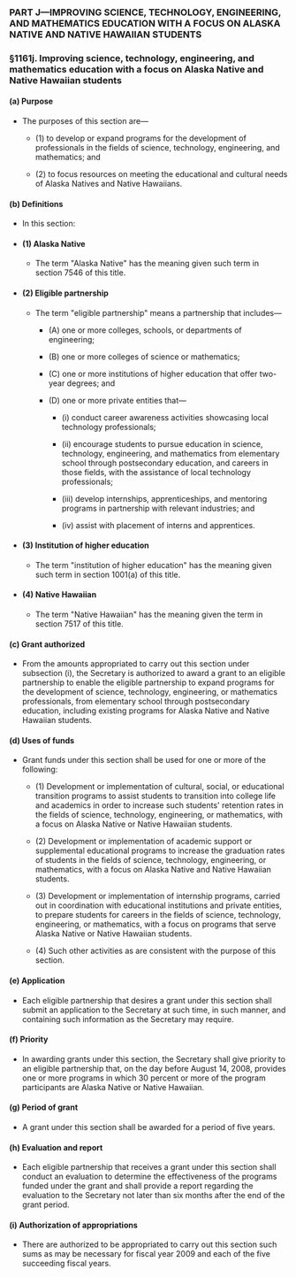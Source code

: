 ### PART J—IMPROVING SCIENCE, TECHNOLOGY, ENGINEERING, AND MATHEMATICS EDUCATION WITH A FOCUS ON ALASKA NATIVE AND NATIVE HAWAIIAN STUDENTS

### §1161j. Improving science, technology, engineering, and mathematics education with a focus on Alaska Native and Native Hawaiian students
#### (a) Purpose
* The purposes of this section are—

  * (1) to develop or expand programs for the development of professionals in the fields of science, technology, engineering, and mathematics; and

  * (2) to focus resources on meeting the educational and cultural needs of Alaska Natives and Native Hawaiians.

#### (b) Definitions
* In this section:

* #### (1) Alaska Native
  * The term "Alaska Native" has the meaning given such term in section 7546 of this title.

* #### (2) Eligible partnership
  * The term "eligible partnership" means a partnership that includes—

    * (A) one or more colleges, schools, or departments of engineering;

    * (B) one or more colleges of science or mathematics;

    * (C) one or more institutions of higher education that offer two-year degrees; and

    * (D) one or more private entities that—

      * (i) conduct career awareness activities showcasing local technology professionals;

      * (ii) encourage students to pursue education in science, technology, engineering, and mathematics from elementary school through postsecondary education, and careers in those fields, with the assistance of local technology professionals;

      * (iii) develop internships, apprenticeships, and mentoring programs in partnership with relevant industries; and

      * (iv) assist with placement of interns and apprentices.

* #### (3) Institution of higher education
  * The term "institution of higher education" has the meaning given such term in section 1001(a) of this title.

* #### (4) Native Hawaiian
  * The term "Native Hawaiian" has the meaning given the term in section 7517 of this title.

#### (c) Grant authorized
* From the amounts appropriated to carry out this section under subsection (i), the Secretary is authorized to award a grant to an eligible partnership to enable the eligible partnership to expand programs for the development of science, technology, engineering, or mathematics professionals, from elementary school through postsecondary education, including existing programs for Alaska Native and Native Hawaiian students.

#### (d) Uses of funds
* Grant funds under this section shall be used for one or more of the following:

  * (1) Development or implementation of cultural, social, or educational transition programs to assist students to transition into college life and academics in order to increase such students' retention rates in the fields of science, technology, engineering, or mathematics, with a focus on Alaska Native or Native Hawaiian students.

  * (2) Development or implementation of academic support or supplemental educational programs to increase the graduation rates of students in the fields of science, technology, engineering, or mathematics, with a focus on Alaska Native and Native Hawaiian students.

  * (3) Development or implementation of internship programs, carried out in coordination with educational institutions and private entities, to prepare students for careers in the fields of science, technology, engineering, or mathematics, with a focus on programs that serve Alaska Native or Native Hawaiian students.

  * (4) Such other activities as are consistent with the purpose of this section.

#### (e) Application
* Each eligible partnership that desires a grant under this section shall submit an application to the Secretary at such time, in such manner, and containing such information as the Secretary may require.

#### (f) Priority
* In awarding grants under this section, the Secretary shall give priority to an eligible partnership that, on the day before August 14, 2008, provides one or more programs in which 30 percent or more of the program participants are Alaska Native or Native Hawaiian.

#### (g) Period of grant
* A grant under this section shall be awarded for a period of five years.

#### (h) Evaluation and report
* Each eligible partnership that receives a grant under this section shall conduct an evaluation to determine the effectiveness of the programs funded under the grant and shall provide a report regarding the evaluation to the Secretary not later than six months after the end of the grant period.

#### (i) Authorization of appropriations
* There are authorized to be appropriated to carry out this section such sums as may be necessary for fiscal year 2009 and each of the five succeeding fiscal years.